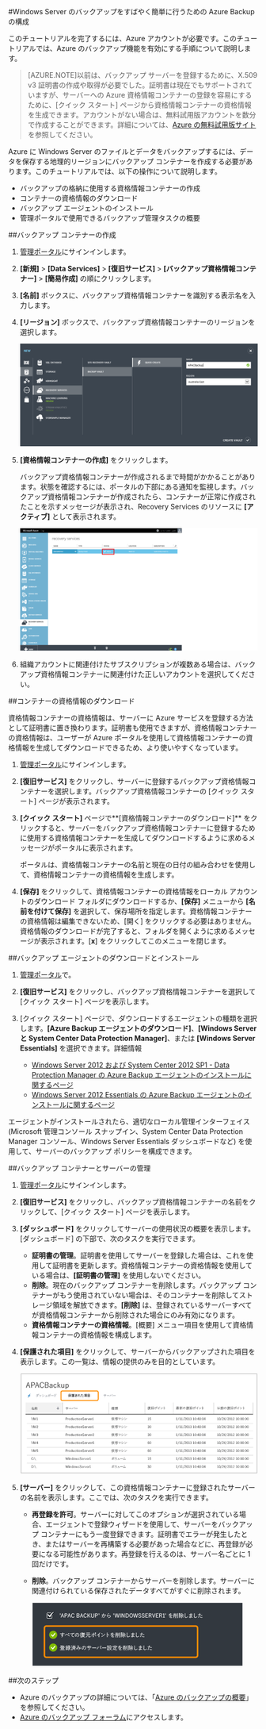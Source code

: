 <properties 
	pageTitle="Windows Server のバックアップをすばやく簡単に行うための Azure Backup Services の構成" 
	description="このチュートリアルを使用し、Microsoft の Azure クラウド ソリューションの Backup サービスを使って、Windows Server をクラウドにバックアップする方法について学習します。" 
	services="backup" 
	documentationCenter="" 
	authors="markgalioto" 
	manager="jwhit" 
	editor="tysonn"/>

<tags 
	ms.service="backup" 
	ms.workload="storage-backup-recovery" 
	ms.tgt_pltfrm="na" 
	ms.devlang="na" 
	ms.topic="hero-article" 
	ms.date="06/03/2015" 
	ms.author="markgal"/>



#Windows Server のバックアップをすばやく簡単に行うための Azure Backup の構成

このチュートリアルを完了するには、Azure アカウントが必要です。このチュートリアルでは、Azure のバックアップ機能を有効にする手順について説明します。
>[AZURE.NOTE]以前は、バックアップ サーバーを登録するために、X.509 v3 証明書の作成や取得が必要でした。証明書は現在でもサポートされていますが、サーバーへの Azure 資格情報コンテナーの登録を容易にするために、[クイック スタート] ページから資格情報コンテナーの資格情報を生成できます。アカウントがない場合は、無料試用版アカウントを数分で作成することができます。詳細については、[Azure の無料試用版サイト](https://azure.microsoft.com/pricing/free-trial/)を参照してください。

Azure に Windows Server のファイルとデータをバックアップするには、データを保存する地理的リージョンにバックアップ コンテナーを作成する必要があります。このチュートリアルでは、以下の操作について説明します。

- バックアップの格納に使用する資格情報コンテナーの作成
- コンテナーの資格情報のダウンロード
- バックアップ エージェントのインストール
- 管理ポータルで使用できるバックアップ管理タスクの概要

##バックアップ コンテナーの作成

1. [管理ポータル](https://manage.windowsazure.com)にサインインします。
2. **[新規]** > **[Data Services]** > **[復旧サービス]** > **[バックアップ資格情報コンテナー]** > **[簡易作成]** の順にクリックします。
3. **[名前]** ボックスに、バックアップ資格情報コンテナーを識別する表示名を入力します。
4. **[リージョン]** ボックスで、バックアップ資格情報コンテナーのリージョンを選択します。

    ![新しいバックアップ コンテナー](./media/backup-configure-vault/RS_newbackupvault.png)

5. **[資格情報コンテナーの作成]** をクリックします。

    バックアップ資格情報コンテナーが作成されるまで時間がかかることがあります。状態を確認するには、ポータルの下部にある通知を監視します。バックアップ資格情報コンテナーが作成されたら、コンテナーが正常に作成されたことを示すメッセージが表示され、Recovery Services のリソースに **[アクティブ]** として表示されます。

    ![バックアップ コンテナーの作成](./media/backup-configure-vault/RS_backupvaultcreation.png)

6. 組織アカウントに関連付けたサブスクリプションが複数ある場合は、バックアップ資格情報コンテナーに関連付けた正しいアカウントを選択してください。

##コンテナーの資格情報のダウンロード

資格情報コンテナーの資格情報は、サーバーに Azure サービスを登録する方法として証明書に置き換わります。証明書も使用できますが、資格情報コンテナーの資格情報は、ユーザーが Azure ポータルを使用して資格情報コンテナーの資格情報を生成してダウンロードできるため、より使いやすくなっています。

1. [管理ポータル](https://manage.windowsazure.com)にサインインします。
2. **[復旧サービス]** をクリックし、サーバーに登録するバックアップ資格情報コンテナーを選択します。バックアップ資格情報コンテナーの [クイック スタート] ページが表示されます。
3. **[クイック スタート]** ページで**[資格情報コンテナーのダウンロード]** をクリックすると、サーバーをバックアップ資格情報コンテナーに登録するために使用する資格情報コンテナーを生成してダウンロードするように求めるメッセージがポータルに表示されます。

    ポータルは、資格情報コンテナーの名前と現在の日付の組み合わせを使用して、資格情報コンテナーの資格情報を生成します。

4. **[保存]** をクリックして、資格情報コンテナーの資格情報をローカル アカウントのダウンロード フォルダにダウンロードするか、**[保存]** メニューから **[名前を付けて保存]** を選択して、保存場所を指定します。資格情報コンテナーの資格情報は編集できないため、[開く] をクリックする必要はありません。資格情報のダウンロードが完了すると、フォルダを開くように求めるメッセージが表示されます。[**x**] をクリックしてこのメニューを閉じます。

##バックアップ エージェントのダウンロードとインストール

1. [管理ポータル](https://manage.windowsazure.com)で。
2. **[復旧サービス]** をクリックし、バックアップ資格情報コンテナーを選択して [クイック スタート] ページを表示します。
3. [クイック スタート] ページで、ダウンロードするエージェントの種類を選択します。**[Azure Backup エージェントのダウンロード]**、**[Windows Server と System Center Data Protection Manager]**、または **[Windows Server Essentials]** を選択できます。詳細情報

	* [Windows Server 2012 および System Center 2012 SP1 - Data Protection Manager の Azure Backup エージェントのインストールに関するページ](http://technet.microsoft.com/library/hh831761.aspx#BKMK_installagent)
	* [Windows Server 2012 Essentials の Azure Backup エージェントのインストールに関するページ](http://technet.microsoft.com/library/jj884318.aspx)

エージェントがインストールされたら、適切なローカル管理インターフェイス (Microsoft 管理コンソール スナップイン、System Center Data Protection Manager コンソール、Windows Server Essentials ダッシュボードなど) を使用して、サーバーのバックアップ ポリシーを構成できます。

##バックアップ コンテナーとサーバーの管理

1. [管理ポータル](https://manage.windowsazure.com)にサインインします。
2. **[復旧サービス]** をクリックし、バックアップ資格情報コンテナーの名前をクリックして、[クイック スタート] ページを表示します。
3. **[ダッシュボード]** をクリックしてサーバーの使用状況の概要を表示します。[ダッシュボード] の下部で、次のタスクを実行できます。

    - **証明書の管理**。証明書を使用してサーバーを登録した場合は、これを使用して証明書を更新します。資格情報コンテナーの資格情報を使用している場合は、**[証明書の管理]** を使用しないでください。
    - **削除**。現在のバックアップ コンテナーを削除します。バックアップ コンテナーがもう使用されていない場合は、そのコンテナーを削除してストレージ領域を解放できます。**[削除]** は、登録されているサーバーすべてが資格情報コンテナーから削除された場合にのみ有効になります。
    - **資格情報コンテナーの資格情報**。[概要] メニュー項目を使用して資格情報コンテナーの資格情報を構成します。

4. **[保護された項目]** をクリックして、サーバーからバックアップされた項目を表示します。この一覧は、情報の提供のみを目的としています。

    ![保護された項目](./media/backup-configure-vault/RS_protecteditems.png)

5. **[サーバー]** をクリックして、この資格情報コンテナーに登録されたサーバーの名前を表示します。ここでは、次のタスクを実行できます。

    - **再登録を許可**。サーバーに対してこのオプションが選択されている場合、エージェントで登録ウィザードを使用して、サーバーをバックアップ コンテナーにもう一度登録できます。証明書でエラーが発生したとき、またはサーバーを再構築する必要があった場合などに、再登録が必要になる可能性があります。再登録を行えるのは、サーバー名ごとに 1 回だけです。
    - **削除**。バックアップ コンテナーからサーバーを削除します。サーバーに関連付けられている保存されたデータすべてがすぐに削除されます。

        ![削除されたサーバー](./media/backup-configure-vault/RS_deletedserver.png)

##次のステップ

- Azure のバックアップの詳細については、「[Azure のバックアップの概要](http://go.microsoft.com/fwlink/p/?LinkId=222425)」を参照してください。 
- [Azure のバックアップ フォーラム](http://go.microsoft.com/fwlink/p/?LinkId=290933)にアクセスします。


 

<!---HONumber=August15_HO6-->